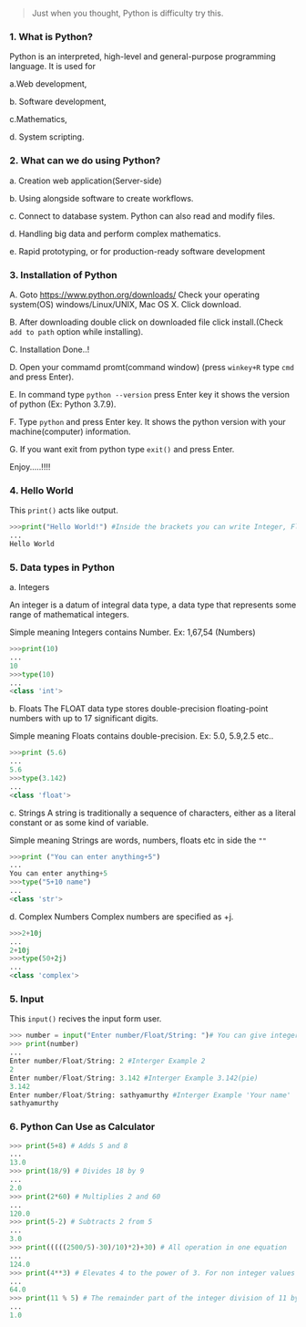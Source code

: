 >Just when you thought, Python is difficulty try this.

### 1. What is Python?
Python is an interpreted, high-level and general-purpose programming language.
It is used for 

a.Web development,

b. Software development,

c.Mathematics,

d. System scripting.
      
### 2. What can we do using Python?

a. Creation web application(Server-side)

b. Using alongside software to create workflows.
   
c. Connect to database system. Python can also read and modify files.
  
d. Handling big data and perform complex mathematics.
  
e. Rapid prototyping, or for production-ready software development

### 3. Installation of Python
A. Goto https://www.python.org/downloads/ Check your operating system(OS) windows/Linux/UNIX, Mac OS X. Click download.

B. After downloading double click on downloaded file click install.(Check `add to path` option while installing).

C. Installation Done..!

D. Open your commamd promt(command window) (press `winkey+R` type `cmd` and press Enter).

E. In command type `python --version` press Enter key it shows the version of python (Ex: Python 3.7.9).

F. Type `python` and press Enter key. It shows the python version with your machine(computer) information.

G. If you want exit from python type `exit()` and press Enter.
        
  Enjoy.....!!!!
        
### 4. Hello World
This `print()` acts like output. 
```py
>>>print("Hello World!") #Inside the brackets you can write Integer, Float, String.
...
Hello World
```

### 5. Data types in Python 

a. Integers 

An integer is a datum of integral data type, a data type that represents some range of mathematical integers.

Simple meaning Integers contains Number. Ex: 1,67,54 (Numbers)

```py
>>>print(10)
...
10
>>>type(10)
...
<class 'int'>
```
b. Floats 
The FLOAT data type stores double-precision floating-point numbers with up to 17 significant digits. 

Simple meaning  Floats contains double-precision. Ex: 5.0, 5.9,2.5 etc..
```py
>>>print (5.6)
...
5.6
>>>type(3.142)
...
<class 'float'>
```
c. Strings
A string is traditionally a sequence of characters, either as a literal constant or as some kind of variable.

Simple meaning Strings are words, numbers, floats etc in side the `""`
```py
>>>print ("You can enter anything+5") 
...
You can enter anything+5
>>>type("5+10 name")
...
<class 'str'>
```
d. Complex Numbers
Complex numbers are specified as <real part>+<imaginary part>j.
      
```py
>>>2+10j
...
2+10j
>>>type(50+2j)
...
<class 'complex'>
```

### 5. Input
This `input()` recives the input form user.
```py
>>> number = input("Enter number/Float/String: ")# You can give integer, Float, String.
>>> print(number)
...
Enter number/Float/String: 2 #Interger Example 2
2
Enter number/Float/String: 3.142 #Interger Example 3.142(pie)
3.142
Enter number/Float/String: sathyamurthy #Interger Example 'Your name'
sathyamurthy
```
### 6. Python Can Use as Calculator
```py
>>> print(5+8) # Adds 5 and 8
...
13.0
>>> print(18/9) # Divides 18 by 9
...
2.0
>>> print(2*60) # Multiplies 2 and 60
...
120.0
>>> print(5-2) # Subtracts 2 from 5
...
3.0
>>> print(((((2500/5)-30)/10)*2)+30) # All operation in one equation
...
124.0
>>> print(4**3) # Elevates 4 to the power of 3. For non integer values of 3, this becomes a root (i.e. 4**(1/2) is the square root of 4)
...
64.0
>>> print(11 % 5) # The remainder part of the integer division of 11 by 5
...
1.0
```
